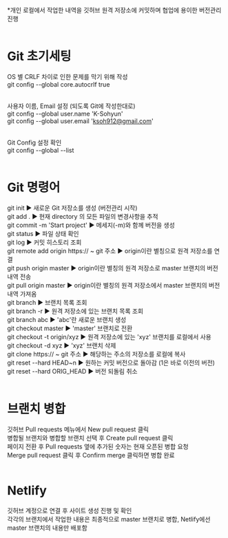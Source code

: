 *개인 로컬에서 작업한 내역을 깃허브 원격 저장소에 커밋하며 협업에 용이한 버전관리 진행<br/><br/>

# Git 초기세팅  
OS 별 CRLF 차이로 인한 문제를 막기 위해 작성  
git config --global core.autocrlf true<br/><br/>

사용자 이름, Email 설정 (되도록 Git에 작성한대로)  
git config --global user.name 'K-Sohyun'  
git config --global user.email 'ksoh912@gmail.com'<br/><br/>

Git Config 설정 확인  
git config --global --list<br/><br/>


# Git 명령어
git init ▶ 새로운 Git 저장소를 생성 (버전관리 시작)<br/>
git add . ▶ 현재 directory 의 모든 파일의 변경사항을 추적<br/>
git commit -m 'Start project' ▶ 메세지(-m)와 함께 버전을 생성<br/>
git status ▶ 파일 상태 확인<br/>
git log  ▶ 커밋 히스토리 조회<br/>
git remote add origin https:// ~ git 주소 ▶ origin이란 별칭으로 원격 저장소를 연결<br/>
git push origin master ▶ origin이란 별칭의 원격 저장소로 master 브랜치의 버전 내역 전송<br/>
git pull origin master ▶ origin이란 별칭의 원격 저장소에서 master 브랜치의 버전 내역 가져옴<br/> 
git branch ▶ 브랜치 목록 조회<br/>
git branch -r ▶ 원격 저장소에 있는 브랜치 목록 조회<br/>
git branch abc ▶ 'abc'란 새로운 브랜치 생성<br/>
git checkout master ▶ 'master' 브랜치로 전환<br/>
git checkout -t origin/xyz ▶ 원격 저장소에 있는 'xyz' 브랜치를 로컬에서 사용<br/>
git checkout -d xyz ▶ 'xyz' 브랜치 삭제<br/>
git clone  https:// ~ git 주소 ▶  해당하는 주소의 저장소를 로컬에 복사<br/>
git reset --hard HEAD~n ▶ 원하는 커밋 버전으로 돌아감 (1은 바로 이전의 버전)<br/>
git reset --hard ORIG_HEAD ▶ 버전 되돌림 취소<br/><br/>


# 브랜치 병합
깃허브 Pull requests 메뉴에서 New pull request 클릭  
병합될 브랜치와 병합할 브랜치 선택 후 Create pull request 클릭  
페이지 전환 후 Pull requests 옆에 추가된 숫자는 현재 오픈된 병합 요청  
Merge pull request 클릭 후 Confirm merge 클릭하면 병합 완료<br/><br/>

# Netlify
깃허브 계정으로 연결 후 사이트 생성 진행 및 확인  
각각의 브랜치에서 작업한 내용은 최종적으로 master 브랜치로 병합, Netlify에선 master 브랜치의 내용만 배포함
